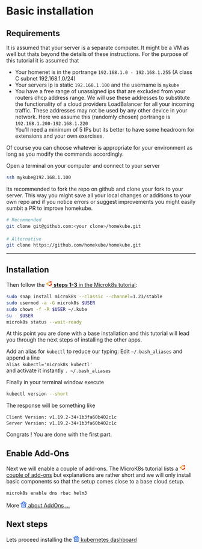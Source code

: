 # Basic installation

## Requirements

It is assumed that your server is a separate computer. It might be a VM as well but thats beyond the details of these instructions.
For the purpose of this tutorial it is assumed that

- Your homenet is in the portrange `192.168.1.0 - 192.168.1.255` (A class C subnet 192.168.1.0/24)  
- Your servers ip is static `192.168.1.100` and the username is `mykube`  
- You have a free range of unassigned ips that are excluded from your routers dhcp address range.
We will use these addresses to substitute the functionality of a cloud providers LoadBalancer for all your incoming traffic.
These addresses may not be used by any other device in your network. Here we assume this (randomly chosen) 
portrange is 
`192.168.1.200-192.168.1.220`  
You'll need a minimum of 5 IPs but its better to have some headroom for extensions and your own exercises. 

Of course you can choose whatever is appropriate for your environment as long as you modify the commands accordingly.
  
Open a terminal on your computer and connect to your server 
```bash
ssh mykube@192.168.1.100
```

Its recommended to fork the repo on github and clone your fork to your server.
This way you might save all your local changes or additions to your own repo and if you notice errors
or suggest improvements you might easily sumbit a PR to improve homekube. 

```bash
# Recommended
git clone git@github.com:<your clone>/homekube.git

# Alternative
git clone https://github.com/homekube/homekube.git
```

---

## Installation

Then follow the [![](images/ico/color/ubuntu_16.png) **steps 1-3** in the Microk8s tutorial](https://microk8s.io/docs):  

```bash
sudo snap install microk8s --classic --channel=1.23/stable
sudo usermod -a -G microk8s $USER
sudo chown -f -R $USER ~/.kube
su - $USER
microk8s status --wait-ready
```

At this point you are done with a base installation and this tutorial will lead you through the next steps of installing the other apps.  

Add an alias for `kubectl` to reduce our typing: Edit `~/.bash_aliases` and append a line  
`alias kubectl='microk8s kubectl'`  
and activate it instantly `. ~/.bash_aliases`

Finally in your terminal window execute

```bash
kubectl version --short
```

The response will be something like
```
Client Version: v1.19.2-34+1b3fa60b402c1c
Server Version: v1.19.2-34+1b3fa60b402c1c
```
Congrats ! You are done with the first part.

## Enable Add-Ons

Next we will enable a couple of add-ons. The MicroK8s tutorial lists a [![](images/ico/color/ubuntu_16.png) couple of add-ons](https://microk8s.io/docs/addons)
but explanations are rather short and we will only install basic components so that the setup comes close to a base cloud setup.

```bash
microk8s enable dns rbac helm3
```
More ![](images/ico/color/homekube_16.png)[  about AddOns ...](microk8s-addons.md) 

## Next steps

Lets proceed installing the ![](images/ico/color/homekube_16.png)[  kubernetes dashboard](dashboard.md)    
  

